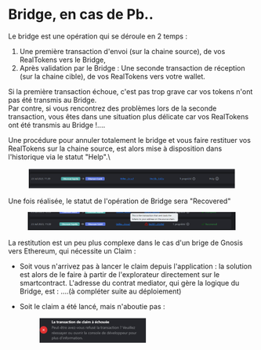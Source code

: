 # Bridge, en cas de Pb..

Le bridge est une opération qui se déroule en 2 temps :

1. Une première transaction d'envoi (sur la chaine source), de vos RealTokens vers le Bridge,
2. Après validation par le Bridge : Une seconde transaction de réception (sur la chaine cible), de vos RealTokens vers votre wallet.

Si la première transaction échoue, c'est pas trop grave car vos tokens n'ont pas été transmis au Bridge.\
Par contre, si vous rencontrez des problèmes lors de la seconde transaction, vous êtes dans une situation plus délicate car vos RealTokens ont été transmis au Bridge !....

Une procédure pour annuler totalement le bridge et vous faire restituer vos RealTokens sur la chaine source, est alors mise à disposition dans l'historique via le statut "Help".\\

<figure><img src="../../.gitbook/assets/image (8) (1) (1).png" alt="" width="563"><figcaption></figcaption></figure>

Une fois réalisée, le statut de l'opération de Bridge sera "Recovered"

<figure><img src="../../.gitbook/assets/image (1) (1) (1) (1) (1) (1) (1) (1) (1) (1) (1) (1) (1) (1) (1) (1) (1) (1) (1) (1) (1).png" alt="" width="563"><figcaption></figcaption></figure>

La restitution est un peu plus complexe dans le cas d'un brige de Gnosis vers Ethereum, qui nécessite un Claim :

* Soit vous n'arrivez pas à lancer le claim depuis l'application : la solution est alors de le faire à partir de l'explorateur directement sur le smartcontract. L'adresse du contrat mediator, qui gère la logique du Bridge, est : ....(à compléter suite au déploiement)
*   Soit le claim a été lancé, mais n'aboutie pas :

    <figure><img src="../../.gitbook/assets/image (2) (1) (1) (1) (1) (1) (1) (1) (1) (1) (1) (1) (1) (1).png" alt="" width="218"><figcaption></figcaption></figure>
